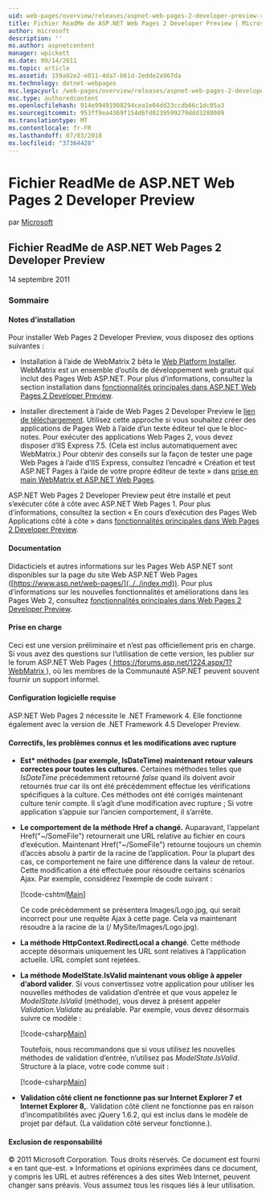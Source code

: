 ```yaml
---
uid: web-pages/overview/releases/aspnet-web-pages-2-developer-preview-readme
title: Fichier ReadMe de ASP.NET Web Pages 2 Developer Preview | Microsoft Docs
author: microsoft
description: ''
ms.author: aspnetcontent
manager: wpickett
ms.date: 09/14/2011
ms.topic: article
ms.assetid: 159a92e2-e011-4da7-b61d-2edde2a967da
ms.technology: dotnet-webpages
msc.legacyurl: /web-pages/overview/releases/aspnet-web-pages-2-developer-preview-readme
msc.type: authoredcontent
ms.openlocfilehash: 914e99491908294cea1e04dd23ccdb66c1dc05a3
ms.sourcegitcommit: 953ff9ea4369f154d6fd0239599279ddd3280009
ms.translationtype: MT
ms.contentlocale: fr-FR
ms.lasthandoff: 07/03/2018
ms.locfileid: "37364428"
---
```

<a name="aspnet-web-pages-2-developer-preview-readme"></a>Fichier ReadMe de ASP.NET Web Pages 2 Developer Preview
====================
par [Microsoft](https://github.com/microsoft)

## <a name="aspnet-web-pages-2-developer-preview-readme"></a>Fichier ReadMe de ASP.NET Web Pages 2 Developer Preview

14 septembre 2011

### <a name="contents"></a>Sommaire

#### <a id="_Toc303701284"></a>  Notes d’installation

Pour installer Web Pages 2 Developer Preview, vous disposez des options suivantes :

- Installation à l’aide de WebMatrix 2 bêta le [Web Platform Installer](https://go.microsoft.com/fwlink/?LinkId=226883). WebMatrix est un ensemble d’outils de développement web gratuit qui inclut des Pages Web ASP.NET. Pour plus d’informations, consultez la section installation dans [fonctionnalités principales dans ASP.NET Web Pages 2 Developer Preview](https://go.microsoft.com/fwlink/?LinkID=227824).

- Installer directement à l’aide de Web Pages 2 Developer Preview le [lien de téléchargement](https://go.microsoft.com/fwlink/?LinkID=226335). Utilisez cette approche si vous souhaitez créer des applications de Pages Web à l’aide d’un texte éditeur tel que le bloc-notes. Pour exécuter des applications Web Pages 2, vous devez disposer d’IIS Express 7.5. (Cela est inclus automatiquement avec WebMatrix.) Pour obtenir des conseils sur la façon de tester une page Web Pages à l’aide d’IIS Express, consultez l’encadré « Création et test ASP.NET Pages à l’aide de votre propre éditeur de texte » dans [prise en main WebMatrix et ASP.NET Web Pages](https://go.microsoft.com/fwlink/?LinkId=202889).

ASP.NET Web Pages 2 Developer Preview peut être installé et peut s’exécuter côte à côte avec ASP.NET Web Pages 1. <a id="a"></a>Pour plus d’informations, consultez la section « En cours d’exécution des Pages Web Applications côté à côte » dans [fonctionnalités principales dans Web Pages 2 Developer Preview](https://go.microsoft.com/fwlink/?LinkID=227824).

#### <a id="_Toc303701285"></a>  Documentation

Didacticiels et autres informations sur les Pages Web ASP.NET sont disponibles sur la page du site Web ASP.NET Web Pages ([https://www.asp.net/web-pages/](../../index.md)). Pour plus d’informations sur les nouvelles fonctionnalités et améliorations dans les Pages Web 2, consultez [fonctionnalités principales dans Web Pages 2 Developer Preview](https://go.microsoft.com/fwlink/?LinkID=227824).

#### <a id="_Toc303701286"></a>  Prise en charge

<a id="_Toc209852135"></a><a id="_Toc255833657"></a> Ceci est une version préliminaire et n’est pas officiellement pris en charge. Si vous avez des questions sur l’utilisation de cette version, les publier sur le forum ASP.NET Web Pages ([ https://forums.asp.net/1224.aspx/1?WebMatrix ](https://forums.asp.net/1224.aspx/1?WebMatrix) ), où les membres de la Communauté ASP.NET peuvent souvent fournir un support informel.

#### <a id="_Toc303701287"></a>  Configuration logicielle requise

ASP.NET Web Pages 2 nécessite le .NET Framework 4. Elle fonctionne également avec la version de .NET Framework 4.5 Developer Preview.

<a id="_Toc303701288"></a><a id="_Breaking_Changes"></a>

#### <a name="fixes-known-issues-and-breaking-changes"></a>Correctifs, les problèmes connus et les modifications avec rupture

<a id="_Toc224729061"></a><a id="_Toc238051347"></a>

- **Est\* méthodes (par exemple, IsDateTime) maintenant retour valeurs correctes pour toutes les cultures.** Certaines méthodes telles que *IsDateTime* précédemment retourné *false* quand ils doivent avoir retournés *true* car ils ont été précédemment effectue les vérifications spécifiques à la culture. Ces méthodes ont été corrigés maintenant culture tenir compte. Il s’agit d’une modification avec rupture ; Si votre application s’appuie sur l’ancien comportement, il s’arrête.
- **Le comportement de la méthode Href a changé.** Auparavant, l’appelant Href("~/SomeFile") retournerait une URL relative au fichier en cours d’exécution. Maintenant Href("~/SomeFile") retourne toujours un chemin d’accès absolu à partir de la racine de l’application. Pour la plupart des cas, ce comportement ne faire une différence dans la valeur de retour. Cette modification a été effectuée pour résoudre certains scénarios Ajax. Par exemple, considérez l’exemple de code suivant : 

    [!code-cshtml[Main](aspnet-web-pages-2-developer-preview-readme/samples/sample1.cshtml)]

    Ce code précédemment se présentera Images/Logo.jpg, qui serait incorrect pour une requête Ajax à cette page. Cela va maintenant résoudre à la racine de la (/ MySite/Images/Logo.jpg).
- **La méthode HttpContext.RedirectLocal a changé**. Cette méthode accepte désormais uniquement les URL sont relatives à l’application actuelle. URL complet sont rejetées.
- **La méthode ModelState.IsValid maintenant vous oblige à appeler d’abord valider**. Si vous convertissez votre application pour utiliser les nouvelles méthodes de validation d’entrée et que vous appelez le *ModelState.IsValid* (méthode), vous devez à présent appeler *Validation.Validate* au préalable. Par exemple, vous devez désormais suivre ce modèle : 

    [!code-csharp[Main](aspnet-web-pages-2-developer-preview-readme/samples/sample2.cs)]

  Toutefois, nous recommandons que si vous utilisez les nouvelles méthodes de validation d’entrée, n’utilisez pas *ModelState.IsValid*. Structure à la place, votre code comme suit : 

    [!code-csharp[Main](aspnet-web-pages-2-developer-preview-readme/samples/sample3.cs)]
- **Validation côté client ne fonctionne pas sur Internet Explorer 7 et Internet Explorer 8,**. Validation côté client ne fonctionne pas en raison d’incompatibilités avec jQuery 1.6.2, qui est inclus dans le modèle de projet par défaut. (La validation côté serveur fonctionne.).

#### <a id="_Toc303701289"></a>  Exclusion de responsabilité

© 2011 Microsoft Corporation. Tous droits réservés. Ce document est fourni « en tant que-est. » Informations et opinions exprimées dans ce document, y compris les URL et autres références à des sites Web Internet, peuvent changer sans préavis. Vous assumez tous les risques liés à leur utilisation.
